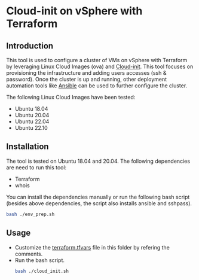 # Cloud-init on vSphere with Terraform
## Introduction
This tool is used to configure a cluster of VMs on vSphere with Terraform by leveraging Linux Cloud Images (ova) and [Cloud-init](https://cloud-init.io/). This tool focuses on provisioning the infrastructure and adding users accesses (ssh & password). Once the cluster is up and running, other deployment automation tools like [Ansible](https://www.ansible.com/) can be used to further configure the cluster. 

The following Linux Cloud Images have been tested:
- Ubuntu 18.04
- Ubuntu 20.04
- Ubuntu 22.04
- Ubuntu 22.10

## Installation
The tool is tested on Ubuntu 18.04 and 20.04. The following dependencies are need to run this tool:
- Terraform
- whois

You can install the dependencies manually or run the following bash script (besides above dependencies, the script also installs ansible and sshpass). 
```bash
bash ./env_prep.sh
```
## Usage
- Customize the [terraform.tfvars](https://github.com/xweichu/Cloud-init_on_vSphere_with_Terraform/blob/main/terraform.tfvars) file in this folder by refering the comments.
- Run the bash script.
    ```bash
    bash ./cloud_init.sh
    ```
